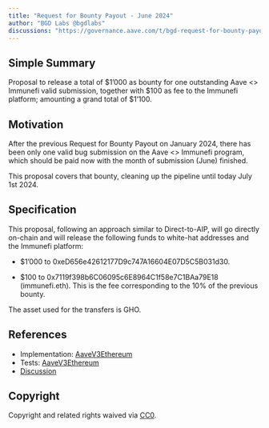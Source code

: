 ```yaml
---
title: "Request for Bounty Payout - June 2024"
author: "BGD Labs @bgdlabs"
discussions: "https://governance.aave.com/t/bgd-request-for-bounty-payout-june-2024/18119"
---
```


## Simple Summary

Proposal to release a total of $1’000 as bounty for one outstanding Aave <> Immunefi valid submission, together with $100 as fee to the Immunefi platform; amounting a grand total of $1’100.

## Motivation

After the previous Request for Bounty Payout on January 2024, there has been only one valid bug submission on the Aave <> Immunefi program, which should be paid now with the month of submission (June) finished.

This proposal covers that bounty, cleaning up the pipeline until today July 1st 2024.

## Specification

This proposal, following an approach similar to Direct-to-AIP, will go directly on-chain and will release the following funds to white-hat addresses and the Immunefi platform:

- $1’000 to 0xeD656e42612177D9c747A16604E07D5C5B031d30.

- $100 to 0x7119f398b6C06095c6E8964C1f58e7C1BAa79E18 (immunefi.eth). This is the fee corresponding to the 10% of the previous bounty.

The asset used for the transfers is GHO.

## References

- Implementation: [AaveV3Ethereum](https://github.com/bgd-labs/aave-proposals-v3/blob/main/src/20240702_AaveV3Ethereum_RequestForBountyPayoutJune2024/AaveV3Ethereum_RequestForBountyPayoutJune2024_20240702.sol)
- Tests: [AaveV3Ethereum](https://github.com/bgd-labs/aave-proposals-v3/blob/main/src/20240702_AaveV3Ethereum_RequestForBountyPayoutJune2024/AaveV3Ethereum_RequestForBountyPayoutJune2024_20240702.t.sol)
- [Discussion](https://governance.aave.com/t/bgd-request-for-bounty-payout-june-2024/18119)

## Copyright

Copyright and related rights waived via [CC0](https://creativecommons.org/publicdomain/zero/1.0/).
